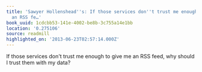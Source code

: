 ```yaml
---
title: 'Sawyer Hollenshead''s: If those services don''t trust me enough to give me
  an RSS fe…'
book_uuid: 1cdcbb53-141e-4002-be8b-3c755a14e1bb
location: '0.275106'
source: readmill
highlighted_on: '2013-06-23T02:57:14.000Z'
---
```


If those services don't trust me enough to give me an RSS feed, why should I trust them with my data?